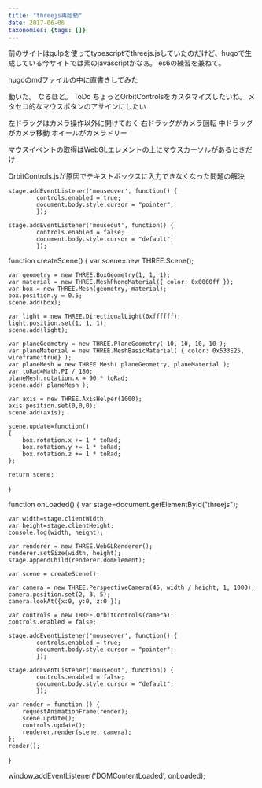 ```yaml
---
title: "threejs再始動"
date: 2017-06-06
taxonomies: {tags: []}
---
```


前のサイトはgulpを使ってtypescriptでthreejs.jsしていたのだけど、hugoで生成している今サイトでは素のjavascriptかなぁ。
es6の練習を兼ねて。


hugoのmdファイルの中に直書きしてみた
<div id="threejs"></div>
<script src="https://cdnjs.cloudflare.com/ajax/libs/three.js/85/three.min.js"></script>
<script type="text/javascript" src="https://threejs.org/examples/js/controls/OrbitControls.js"></script>
<script>
function createScene()
{
    var scene=new THREE.Scene();

    var geometry = new THREE.BoxGeometry(1, 1, 1);
    var material = new THREE.MeshPhongMaterial({ color: 0x0000ff });
    var box = new THREE.Mesh(geometry, material);
    box.position.y = 0.5;
    scene.add(box);

    var light = new THREE.DirectionalLight(0xffffff);
    light.position.set(1, 1, 1);
    scene.add(light);

    var planeGeometry = new THREE.PlaneGeometry( 10, 10, 10, 10 );
    var planeMaterial = new THREE.MeshBasicMaterial( { color: 0x533E25, wireframe:true} );
    var planeMesh = new THREE.Mesh( planeGeometry, planeMaterial );
    var toRad=Math.PI / 180;
    planeMesh.rotation.x = 90 * toRad;
    scene.add( planeMesh );

    var axis = new THREE.AxisHelper(1000);
    axis.position.set(0,0,0);
    scene.add(axis);

    return scene;
}

window.addEventListener('DOMContentLoaded', function() {

    var renderer = new THREE.WebGLRenderer();
    renderer.setSize(800, 600);
    document.getElementById("threejs").appendChild(renderer.domElement);

    var scene = createScene();

    var camera = new THREE.PerspectiveCamera(45, 800 / 600, 1, 1000);
    camera.position.set(2, 3, 5);
    camera.lookAt({x:0, y:0, z:0 });

    var controls = new THREE.OrbitControls(camera);

    var render = function () {
        requestAnimationFrame(render);
        //cube.rotation.x += 1 * Math.PI / 180;
        //cube.rotation.y += 1 * Math.PI / 180;
        //cube.rotation.z += 1 * Math.PI / 180;
        controls.update();
        renderer.render(scene, camera);
    };
    render();
});
</script>

動いた。
なるほど。
ToDo
ちょっとOrbitControlsをカスタマイズしたいね。
メタセコ的なマウスボタンのアサインにしたい

左ドラッグはカメラ操作以外に開けておく
右ドラッグがカメラ回転
中ドラッグがカメラ移動
ホイールがカメラドリー

マウスイベントの取得はWebGLエレメントの上にマウスカーソルがあるときだけ

OrbitControls.jsが原因でテキストボックスに入力できなくなった問題の解決

    stage.addEventListener('mouseover', function() {
            controls.enabled = true;
            document.body.style.cursor = "pointer";
            });

    stage.addEventListener('mouseout', function() {
            controls.enabled = false;
            document.body.style.cursor = "default";
            });




function createScene()
{
    var scene=new THREE.Scene();

    var geometry = new THREE.BoxGeometry(1, 1, 1);
    var material = new THREE.MeshPhongMaterial({ color: 0x0000ff });
    var box = new THREE.Mesh(geometry, material);
    box.position.y = 0.5;
    scene.add(box);

    var light = new THREE.DirectionalLight(0xffffff);
    light.position.set(1, 1, 1);
    scene.add(light);

    var planeGeometry = new THREE.PlaneGeometry( 10, 10, 10, 10 );
    var planeMaterial = new THREE.MeshBasicMaterial( { color: 0x533E25, wireframe:true} );
    var planeMesh = new THREE.Mesh( planeGeometry, planeMaterial );
    var toRad=Math.PI / 180;
    planeMesh.rotation.x = 90 * toRad;
    scene.add( planeMesh );

    var axis = new THREE.AxisHelper(1000);
    axis.position.set(0,0,0);
    scene.add(axis);

    scene.update=function()
    {
        box.rotation.x += 1 * toRad;
        box.rotation.y += 1 * toRad;
        box.rotation.z += 1 * toRad;
    };

    return scene;
}

function onLoaded()
{
    var stage=document.getElementById("threejs");

    var width=stage.clientWidth;
    var height=stage.clientHeight;
    console.log(width, height);

    var renderer = new THREE.WebGLRenderer();
    renderer.setSize(width, height);
    stage.appendChild(renderer.domElement);

    var scene = createScene();

    var camera = new THREE.PerspectiveCamera(45, width / height, 1, 1000);
    camera.position.set(2, 3, 5);
    camera.lookAt({x:0, y:0, z:0 });

    var controls = new THREE.OrbitControls(camera);
    controls.enabled = false;

    stage.addEventListener('mouseover', function() {
            controls.enabled = true;
            document.body.style.cursor = "pointer";
            });

    stage.addEventListener('mouseout', function() {
            controls.enabled = false;
            document.body.style.cursor = "default";
            });

    var render = function () {
        requestAnimationFrame(render);
        scene.update();
        controls.update();
        renderer.render(scene, camera);
    };
    render();
}

window.addEventListener('DOMContentLoaded', onLoaded);

